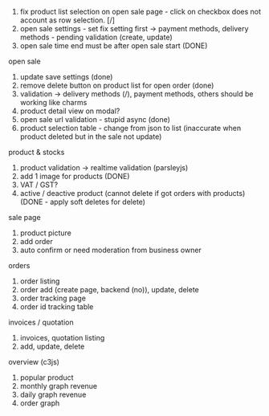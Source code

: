 1. fix product list selection on open sale page - click on checkbox does not account as row selection. [/]
2. open sale settings - set fix setting first -> payment methods, delivery methods - pending validation (create, update)
3. open sale time end must be after open sale start (DONE)

open sale
1. update save settings (done)
2. remove delete button on product list for open order (done)
3. validation -> delivery methods (/), payment methods, others should be working like charms
4. product detail view on modal?
5. open sale url validation - stupid async (done)
6. product selection table - change from json to list (inaccurate when product deleted but in the sale not update)

product & stocks
1. product validation -> realtime validation (parsleyjs)
2. add 1 image for products (DONE)
3. VAT / GST?
4. active / deactive product (cannot delete if got orders with products) (DONE - apply soft deletes for delete)

sale page
1. product picture
2. add order
3. auto confirm or need moderation from business owner

orders
1. order listing
2. order add (create page, backend (no)), update, delete
3. order tracking page
4. order id tracking table

invoices / quotation
1. invoices, quotation listing
2. add, update, delete

overview (c3js)
1. popular product
2. monthly graph revenue
3. daily graph revenue
4. order graph
